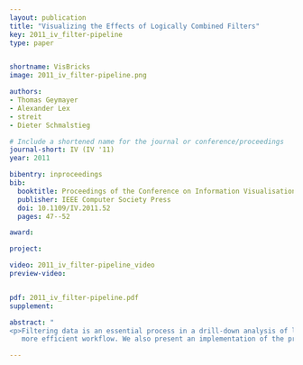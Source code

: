 ```yaml
---
layout: publication
title: "Visualizing the Effects of Logically Combined Filters"
key: 2011_iv_filter-pipeline
type: paper


shortname: VisBricks
image: 2011_iv_filter-pipeline.png

authors:
- Thomas Geymayer
- Alexander Lex
- streit
- Dieter Schmalstieg

# Include a shortened name for the journal or conference/proceedings
journal-short: IV (IV '11)
year: 2011

bibentry: inproceedings
bib:
  booktitle: Proceedings of the Conference on Information Visualisation (IV '11)
  publisher: IEEE Computer Society Press
  doi: 10.1109/IV.2011.52
  pages: 47--52

award: 

project:

video: 2011_iv_filter-pipeline_video
preview-video:


pdf: 2011_iv_filter-pipeline.pdf
supplement:

abstract: "
<p>Filtering data is an essential process in a drill-down analysis of large data sets. Filtering can be necessary for several reasons. The main objective for filters is to uncover the relevant subsets of a dataset. Another, equally relevant goal is to reduce a dataset to dimensions to which either visualization or algorithmic analysis techniques scale. However, with multiple filters applied and possibly even logically combined, it becomes difficult for users to judge the effects of a filter chain. In this paper we present a simple, yet effective way to interactively visualize a sequence of filters and logical combinations of these. Such a visualized filter-pipeline allows analysts to easily judge the effect of every single filter and also their combination on the data set under investigation and therefore, leads to a faster and
   more efficient workflow. We also present an implementation of the proposed technique in an information visualization framework for the life sciences. The technique, however, could be employed in many other information visualization contexts as well.</p>"

---
```



